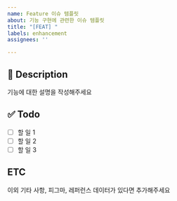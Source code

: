 ```yaml
---
name: Feature 이슈 템플릿
about: 기능 구현에 관련한 이슈 템플릿
title: "[FEAT] "
labels: enhancement
assignees: ''

---
```


## 📝 Description
기능에 대한 설명을 작성해주세요

## ✅ Todo
- [ ] 할 일 1
- [ ] 할 일 2
- [ ] 할 일 3

## ETC
이외 기타 사항, 피그마, 레퍼런스 데이터가 있다면 추가해주세요
